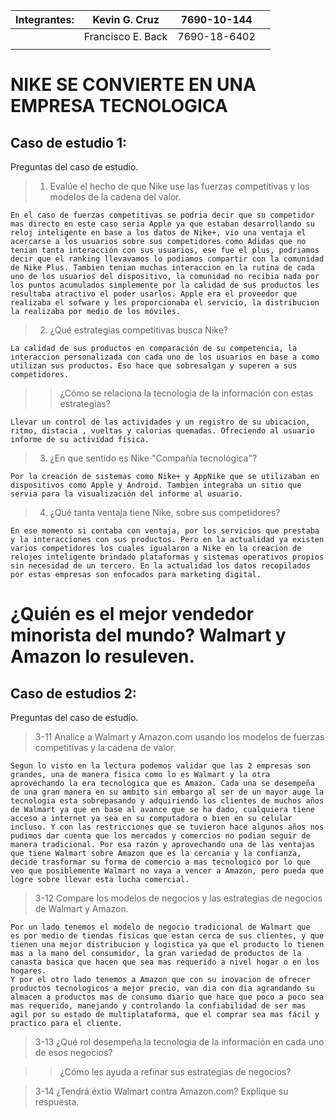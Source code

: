 | Integrantes: | Kevin G. Cruz |7690-10-144 |  |
|--:|---------|:--:|:----|
|| Francisco E. Back  |  7690-18-6402 |
|  |    |       |
# NIKE SE CONVIERTE EN UNA EMPRESA TECNOLOGICA
## Caso de estudio 1:

Preguntas del caso de estudio.

>1. Evalúe el hecho de que Nike use las fuerzas competitivas y los modelos de la cadena del valor.


    En el caso de fuerzas competitivas se podria decir que su competidor mas directo en este caso seria Apple ya que estaban desarrollando su reloj inteligente en base a los datos de Nike+, vio una ventaja el acercarse a los usuarios sobre sus competidores como Adidas que no tenian tanta interacción con sus usuarios, ese fue el plus, podriamos decir que el ranking llevavamos lo podiamos compartir con la comunidad de Nike Plus. Tambien tenian muchas interaccion en la rutina de cada uno de los usuarios del dispositivo, la comunidad no recibia nada por los puntos acumulados simplemente por la calidad de sus productos les resultaba atractivo el poder usarlos. Apple era el proveedor que realizaba el sofware y les proporcionaba el servicio, la distribucion la realizaba por medio de los móviles.


>2. ¿Qué estrategias competitivas busca Nike?
    
    La calidad de sus productos en comparación de su competencia, la interaccion personalizada con cada uno de los usuarios en base a como utilizan sus productos. Eso hace que sobresalgan y superen a sus competidores.
>>¿Cómo se relaciona la tecnologia de la información con estas estrategias?


    Llevar un control de las actividades y un registro de su ubicacion, ritmo, distacia , vueltas y calorias quemadas. Ofreciendo al usuario informe de su actividad física.

>3. ¿En que sentido es Nike "Compañia tecnológica"?


    Por la creación de sistemas como Nike+ y AppNike que se utilizaban en dispositivos como Apple y Android. Tambien integraba un sitio que servia para la visualización del informe al usuario.


>4. ¿Qué tanta ventaja tiene Nike, sobre sus competidores?
    
    En ese momento si contaba con ventaja, por los servicios que prestaba  y la interacciones con sus productos. Pero en la actualidad ya existen varios competidores los cuales igualaron a Nike en la creacion de relojes inteligente brindado plataformas y sistemas operativos propios sin necesidad de un tercero. En la actualidad los datos recopilados por estas empresas son enfocados para marketing digital.


# ¿Quién es el mejor vendedor minorista del mundo? Walmart y Amazon lo resuleven.

## Caso de estudios 2:

Preguntas del caso de estudio.

>3-11 Analice a Walmart y Amazon.com usando los modelos de fuerzas competitivas y la cadena de valor.
    
    Segun lo visto en la lectura podemos validar que las 2 empresas son grandes, una de manera fisica como lo es Walmart y la otra aprovechando la era tecnologica que es Amazon. Cada una se desempeña de una gran manera en su ambito sin embargo al ser de un mayor auge la tecnologia esta sobrepasando y adquiriendo los clientes de muchos años de Walmart ya que en base al avance que se ha dado, cualquiera tiene acceso a internet ya sea en su computadora o bien en su celular incluso. Y con las restricciones que se tuvieron hace algunos años nos pudimos dar cuenta que los mercados y comercios no podian seguir de manera tradicional. Por esa razón y aprovechando una de las ventajas que tiene Walmart sobre Amazon que es la cercania y la confianza, decide trasformar su forma de comercio a mas tecnologico por lo que veo que posiblemente Walmart no vaya a vencer a Amazon, pero pueda que logre sobre llevar esta lucha comercial. 


>3-12 Compare los modelos de negocios y las estrategias de negocios de Walmart y Amazon.

    Por un lado tenemos el modelo de negocio tradicional de Walmart que  es por medio de tiendas fisicas que estan cerca de sus clientes, y que tienen una mejor distribucion y logistica ya que el producto lo tienen mas a la mano del consumidor, la gran variedad de productos de la canasta basica que hacen que sea mas requerido a nivel hogar o en los hogares.
    Y por el otro lado tenemos a Amazon que con su inovacion de ofrecer productos tecnologicos a mejor precio, van dia con dia agrandando su almacen a productos mas de consumo diario que hace que poco a poco sea mas requerido, manejando y controlando la confiabilidad de ser mas agil por su estado de multiplataforma, que el comprar sea mas fácil y practico para el cliente.
 

>3-13 ¿Qué rol desempeña la tecnologia de la información en cada uno de esos negocios?

>>¿Cómo les ayuda a refinar sus estrategias de negocios?

>3-14 ¿Tendrá éxtio Walmart contra Amazon.com? Explique su respuesta.